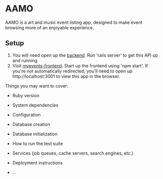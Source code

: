 # AAMO

AAMO is a art and music event listing app, designed to make event browsing more of an enjoyable experience.

## Setup
1. You will need open up the [backend](https://github.com/allisoncortez/myevents-backend). Run 'rails server' to get this API up and running.
2. Visit [myevents-frontend](https://github.com/allisoncortez/myevents-frontend). Start up the frontend using 'npm start'. If you're not automatically redirected, you'll need to open up http://localhost:3001 to view this app in the browser.


Things you may want to cover:
* Ruby version

* System dependencies

* Configuration

* Database creation

* Database initialization

* How to run the test suite

* Services (job queues, cache servers, search engines, etc.)

* Deployment instructions

* ...
